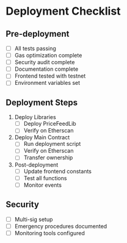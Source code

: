 # Deployment Checklist

## Pre-deployment
- [ ] All tests passing
- [ ] Gas optimization complete
- [ ] Security audit complete
- [ ] Documentation complete
- [ ] Frontend tested with testnet
- [ ] Environment variables set

## Deployment Steps
1. Deploy Libraries
   - [ ] Deploy PriceFeedLib
   - [ ] Verify on Etherscan

2. Deploy Main Contract
   - [ ] Run deployment script
   - [ ] Verify on Etherscan
   - [ ] Transfer ownership

3. Post-deployment
   - [ ] Update frontend constants
   - [ ] Test all functions
   - [ ] Monitor events

## Security
- [ ] Multi-sig setup
- [ ] Emergency procedures documented
- [ ] Monitoring tools configured 